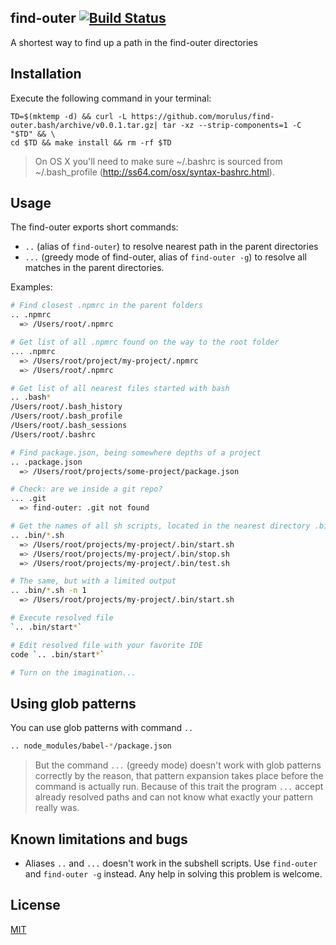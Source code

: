 find-outer [![Build Status](https://travis-ci.org/morulus/find-outer.bash.svg)](https://travis-ci.org/morulus/find-outer.bash)
-----

A shortest way to find up a path in the find-outer directories

## Installation

Execute the following command in your terminal:

```shell
TD=$(mktemp -d) && curl -L https://github.com/morulus/find-outer.bash/archive/v0.0.1.tar.gz| tar -xz --strip-components=1 -C "$TD" && \
cd $TD && make install && rm -rf $TD
```

> On OS X you'll need to make sure ~/.bashrc is sourced from ~/.bash_profile (http://ss64.com/osx/syntax-bashrc.html).

## Usage

The find-outer exports short commands:

- `..` (alias of `find-outer`) to resolve nearest path in the parent directories
- `...` (greedy mode of find-outer, alias of `find-outer -g`) to resolve all matches in the parent directories.

Examples:

```bash
# Find closest .npmrc in the parent folders
.. .npmrc
  => /Users/root/.npmrc

# Get list of all .npmrc found on the way to the root folder
... .npmrc
  => /Users/root/project/my-project/.npmrc
  => /Users/root/.npmrc

# Get list of all nearest files started with bash
.. .bash*
/Users/root/.bash_history
/Users/root/.bash_profile
/Users/root/.bash_sessions
/Users/root/.bashrc

# Find package.json, being somewhere depths of a project
.. .package.json
  => /Users/root/projects/some-project/package.json

# Check: are we inside a git repo?
... .git
  => find-outer: .git not found

# Get the names of all sh scripts, located in the nearest directory .bin
.. .bin/*.sh
  => /Users/root/projects/my-project/.bin/start.sh
  => /Users/root/projects/my-project/.bin/stop.sh
  => /Users/root/projects/my-project/.bin/test.sh

# The same, but with a limited output
.. .bin/*.sh -n 1
  => /Users/root/projects/my-project/.bin/start.sh

# Execute resolved file
`.. .bin/start*`

# Edit resolved file with your favorite IDE
code `.. .bin/start*`

# Turn on the imagination...
```

## Using glob patterns

You can use glob patterns with command `..`

```bash
.. node_modules/babel-*/package.json
```

> But the command `...` (greedy mode) doesn't work with glob patterns correctly by the reason, that pattern expansion takes place before the command is actually run. Because of this trait the program `...` accept already resolved paths and can not know what exactly your pattern really was.

>

## Known limitations and bugs

- Aliases `..` and `...` doesn't work in the subshell scripts. Use `find-outer` and `find-outer -g` instead. Any help in solving this problem is welcome.

## License

[MIT](./LICENSE)
